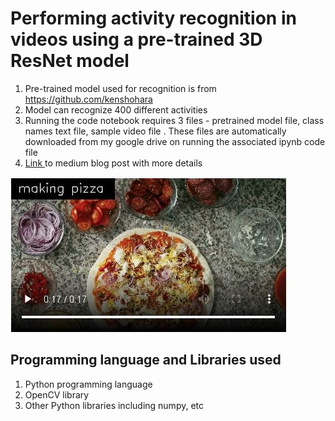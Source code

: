 # Performing activity recognition in videos using a pre-trained 3D ResNet model 
1. Pre-trained model used for recognition is from https://github.com/kenshohara
2. Model can recognize 400 different activities 
3. Running the code notebook requires 3 files - pretrained model file, class names text file, sample video file . These files are automatically downloaded from my google drive on running the associated ipynb code file
4. <a href='https://gvasu.medium.com/recognizing-400-different-activities-in-videos-using-python-and-opencv-ee59cc6d61f6' > Link </a> to medium blog post with more details 

![Image snapshot for Video Activity Recognition](img_activity_recognition.jpg)  
  
## Programming language and Libraries used
1. Python programming language
2. OpenCV library 
3. Other Python libraries including numpy, etc

